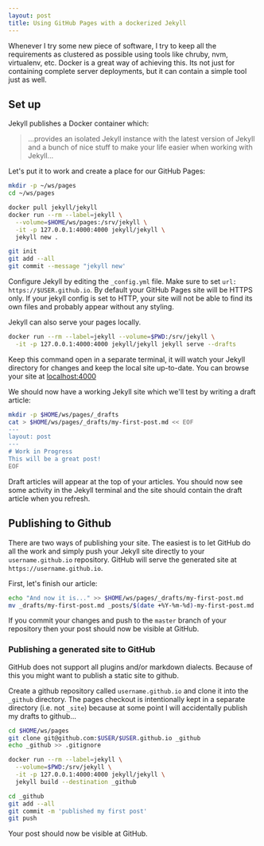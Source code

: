 ```yaml
---
layout: post
title: Using GitHub Pages with a dockerized Jekyll
---
```


Whenever I try some new piece of software, I try to keep all the
requirements as clustered as possible using tools like chruby, nvm,
virtualenv, etc.  Docker is a great way of achieving this. Its not just
for containing complete server deployments, but it can contain a simple
tool just as well.

## Set up

Jekyll publishes a Docker container which:

> ...provides an isolated Jekyll instance with the latest version of
> Jekyll and a bunch of nice stuff to make your life easier when working
> with Jekyll...

Let's put it to work and create a place for our GitHub Pages:

```bash
mkdir -p ~/ws/pages
cd ~/ws/pages

docker pull jekyll/jekyll
docker run --rm --label=jekyll \
  --volume=$HOME/ws/pages:/srv/jekyll \
  -it -p 127.0.0.1:4000:4000 jekyll/jekyll \
  jekyll new .

git init
git add --all
git commit --message "jekyll new'
```

Configure Jekyll by editing the ``_config.yml`` file. Make sure to set ``url: https://$USER.github.io``. By default your GitHub Pages site will be HTTPS only. If your jekyll config is set to HTTP, your site will not be able to find its own files and probably appear without any styling.

Jekyll can also serve your pages locally.

```bash
docker run --rm --label=jekyll --volume=$PWD:/srv/jekyll \
  -it -p 127.0.0.1:4000:4000 jekyll/jekyll jekyll serve --drafts
```

Keep this command open in a separate terminal, it will watch your Jekyll
directory for changes and keep the local site up-to-date. You can browse your
site at [localhost:4000](http://localhost:4000/) 

We should now have a working Jekyll site which we'll test by writing a
draft article:

```bash
mkdir -p $HOME/ws/pages/_drafts
cat > $HOME/ws/pages/_drafts/my-first-post.md << EOF
---
layout: post
---
# Work in Progress
This will be a great post!
EOF
```

Draft articles will appear at the top of your articles. You should now
see some activity in the Jekyll terminal and the site should contain the
draft article when you refresh.

## Publishing to Github

There are two ways of publishing your site. The easiest is to let GitHub do all
the work and simply push your Jekyll site directly to your
``username.github.io`` repository. GitHub will serve the generated site at
``https://username.github.io``.

First, let's finish our article:

```bash
echo "And now it is..." >> $HOME/ws/pages/_drafts/my-first-post.md
mv _drafts/my-first-post.md _posts/$(date +%Y-%m-%d)-my-first-post.md
```

If you commit your changes and push to the ``master`` branch of your repository
then your post should now be visible at GitHub.

### Publishing a generated site to GitHub

GitHub does not support all plugins and/or markdown dialects. Because of this
you might want to publish a static site to github.

Create a github repository called ``username.github.io`` and clone it into the
``_github`` directory. The pages checkout is intentionally kept in a separate directory (i.e. not ``_site``) because at some point I will accidentally publish my drafts to github...

```bash
cd $HOME/ws/pages
git clone git@github.com:$USER/$USER.github.io _github
echo _github >> .gitignore
```


```bash
docker run --rm --label=jekyll \
  --volume=$PWD:/srv/jekyll \
  -it -p 127.0.0.1:4000:4000 jekyll/jekyll \
  jekyll build --destination _github

cd _github
git add --all
git commit -m 'published my first post'
git push
```

Your post should now be visible at GitHub.
